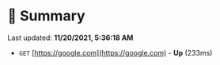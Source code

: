 # 📖 Summary
Last updated: **11/20/2021, 5:36:18 AM**

- `GET` [https://google.com](https://google.com) - **Up** (233ms)
